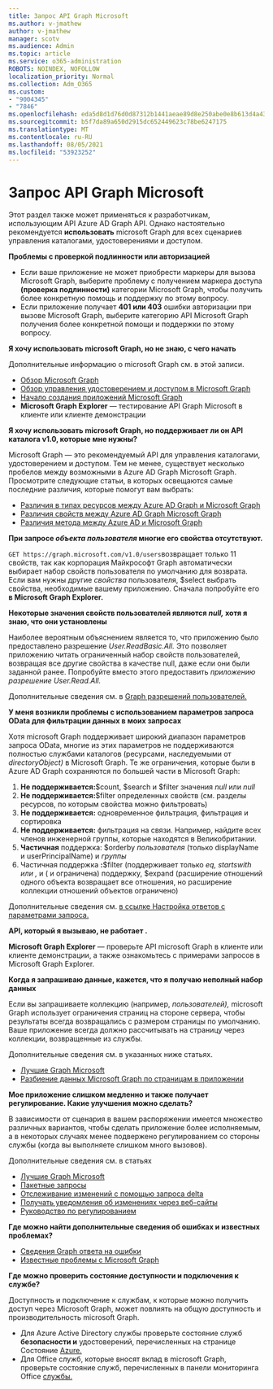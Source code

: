 ```yaml
---
title: Запрос API Graph Microsoft
ms.author: v-jmathew
author: v-jmathew
manager: scotv
ms.audience: Admin
ms.topic: article
ms.service: o365-administration
ROBOTS: NOINDEX, NOFOLLOW
localization_priority: Normal
ms.collection: Adm_O365
ms.custom:
- "9004345"
- "7846"
ms.openlocfilehash: eda5d8d1d76d0d87312b1441aeae89d8e250abe0e8b613d4a43fcc2345a6f021
ms.sourcegitcommit: b5f7da89a650d2915dc652449623c78be6247175
ms.translationtype: MT
ms.contentlocale: ru-RU
ms.lasthandoff: 08/05/2021
ms.locfileid: "53923252"
---
```

# <a name="querying-the-microsoft-graph-api"></a>Запрос API Graph Microsoft

Этот раздел также может применяться к разработчикам, использующим API Azure AD Graph API. Однако настоятельно рекомендуется **использовать** microsoft Graph для всех сценариев управления каталогами, удостоверениями и доступом.

**Проблемы с проверкой подлинности или авторизацией**

- Если ваше  приложение не может приобрести маркеры для вызова Microsoft Graph, выберите проблему с получением маркера доступа **(проверка подлинности)** категории Microsoft Graph, чтобы получить более конкретную помощь и поддержку по этому вопросу.
- Если приложение получает **401 или 403** ошибки авторизации при вызове  Microsoft Graph, выберите категорию API Microsoft Graph получения более конкретной помощи и поддержки по этому вопросу.

**Я хочу использовать microsoft Graph, но не знаю, с чего начать**

Дополнительные информацию о microsoft Graph см. в этой записи.

- [Обзор Microsoft Graph](https://docs.microsoft.com/graph/overview)
- [Обзор управления удостоверением и доступом в Microsoft Graph](https://docs.microsoft.com/graph/azuread-identity-access-management-concept-overview)
- [Начало создания приложений Microsoft Graph](https://docs.microsoft.com/graph/)
- **Microsoft Graph Explorer** — тестирование API Graph Microsoft в клиенте или клиенте демонстрации

**Я хочу использовать microsoft Graph, но поддерживает ли он API каталога v1.0, которые мне нужны?**

Microsoft Graph — это рекомендуемый API для управления каталогами, удостоверением и доступом. Тем не менее, существует несколько пробелов между возможными в Azure AD Graph Microsoft Graph. Просмотрите следующие статьи, в которых освещаются самые последние различия, которые помогут вам выбрать:

- [Различия в типах ресурсов между Azure AD Graph и Microsoft Graph](https://docs.microsoft.com/graph/migrate-azure-ad-graph-resource-differences)
- [Различия свойств между Azure AD Graph Microsoft Graph](https://docs.microsoft.com/graph/migrate-azure-ad-graph-property-differences)
- [Различия метода между Azure AD и Microsoft Graph](https://docs.microsoft.com/graph/migrate-azure-ad-graph-method-differences)

**При запросе *объекта пользователя* многие его свойства отсутствуют.**

`GET https://graph.microsoft.com/v1.0/users`возвращает только 11 свойств, так как корпорация Майкрософт Graph автоматически  выбирает набор свойств пользователя по умолчанию для возврата. Если вам нужны другие *свойства* пользователя, $select выбрать свойства, необходимые вашему приложению. Сначала попробуйте его **в Microsoft Graph Explorer.**

**Некоторые значения свойств пользователей являются *null,* хотя я знаю, что они установлены**

Наиболее вероятным объяснением является то, что приложению было предоставлено разрешение *User.ReadBasic.All.* Это позволяет приложению читать ограниченный набор свойств пользователей, возвращая все другие свойства в качестве null, даже если они были заданной ранее. Попробуйте вместо этого предоставить *приложению разрешение User.Read.All.*

Дополнительные сведения см. в [Graph разрешений пользователей.](https://docs.microsoft.com/graph/permissions-reference#user-permissions)

**У меня возникли проблемы с использованием параметров запроса OData для фильтрации данных в моих запросах**

Хотя microsoft Graph поддерживает широкий диапазон параметров запроса OData, многие из этих параметров не поддерживаются полностью службами каталогов (ресурсами, наследуемыми от *directoryObject)* в Microsoft Graph. Те же ограничения, которые были в Azure AD Graph сохраняются по большей части в Microsoft Graph:

1. **Не поддерживается:**$count, $search и $filter значения *null* или *null*
2. **Не поддерживается:**$filter определенных свойств (см. разделы ресурсов, по которым свойства можно фильтровать)
3. **Не поддерживается:** одновременное фильтрация, фильтрация и сортировка
4. **Не поддерживается:** фильтрация на связи. Например, найдите всех членов инженерной группы, которые находятся в Великобритании.
5. **Частичная** поддержка: $orderby *пользователя* (только displayName и userPrincipalName) и *группы*
6. Частичная поддержка **:**$filter (поддерживает только *eq,* *startswith* *или* *,* и ( и ограничена) поддержку, $expand (расширение отношений одного объекта возвращает все отношения, но расширение коллекции отношений объектов ограничено)

Дополнительные сведения см. [в ссылке Настройка ответов с параметрами запроса.](https://docs.microsoft.com/graph/query-parameters)

**API, который я вызываю, не работает .**

**Microsoft Graph Explorer** — проверьте API microsoft Graph в клиенте или клиенте  демонстрации, а также ознакомьтесь с примерами запросов в Microsoft Graph Explorer.

**Когда я запрашиваю данные, кажется, что я получаю неполный набор данных**

Если вы запрашиваете коллекцию (например, *пользователей),* microsoft Graph использует ограничения страниц на стороне сервера, чтобы результаты всегда возвращались с размером страницы по умолчанию. Ваше приложение всегда должно рассчитывать на страницу через коллекции, возвращенные из службы.

Дополнительные сведения см. в указанных ниже статьях.

- [Лучшие Graph Microsoft](https://docs.microsoft.com/graph/best-practices-concept)
- [Разбиение данных Microsoft Graph по страницам в приложении](https://docs.microsoft.com/graph/paging)

**Мое приложение слишком медленно и также получает регулирование. Какие улучшения можно сделать?**

В зависимости от сценария в вашем распоряжении имеется множество различных вариантов, чтобы сделать приложение более исполняемым, а в некоторых случаях менее подвержено регулированием со стороны службы (когда вы выполняете слишком много вызовов).

Дополнительные сведения см. в статьях

- [Лучшие Graph Microsoft](https://docs.microsoft.com/graph/best-practices-concept)
- [Пакетные запросы](https://docs.microsoft.com/graph/json-batching)
- [Отслеживание изменений с помощью запроса delta](https://docs.microsoft.com/graph/delta-query-overview)
- [Получать уведомления об изменениях через веб-сайты](https://docs.microsoft.com/graph/webhooks)
- [Руководство по регулированием](https://docs.microsoft.com/graph/throttling)

**Где можно найти дополнительные сведения об ошибках и известных проблемах?**

- [Сведения Graph ответа на ошибки](https://docs.microsoft.com/graph/errors)
- [Известные проблемы с Microsoft Graph](https://docs.microsoft.com/graph/known-issues)

**Где можно проверить состояние доступности и подключения к службе?**

Доступность и подключение к службам, к которые можно получить доступ через Microsoft Graph, может повлиять на общую доступность и производительность microsoft Graph.

- Для Azure Active Directory службы проверьте состояние служб **безопасности и** удостоверений, перечисленных на странице Состояние [Azure.](https://azure.microsoft.com/status/)
- Для Office служб, которые вносят вклад в microsoft Graph, проверьте состояние служб, перечисленных в панели мониторинга Office [службы.](https://portal.office.com/adminportal/home#/servicehealth)
